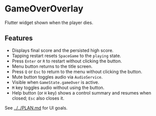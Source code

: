 # GameOverOverlay

Flutter widget shown when the player dies.

## Features

- Displays final score and the persisted high score.
- Tapping restart resets `SpaceGame` to the `playing` state.
- Press `Enter` or `R` to restart without clicking the button.
- Menu button returns to the title screen.
- Press `Q` or `Esc` to return to the menu without clicking the button.
- Mute button toggles audio via `AudioService`.
- Visible when `GameState.gameOver` is active.
- `M` key toggles audio without using the button.
- Help button (or `H` key) shows a control summary and resumes when closed;
  `Esc` also closes it.

See [../../PLAN.md](../../PLAN.md) for UI goals.
